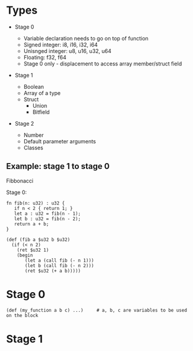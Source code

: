 # Types

* Stage 0
  * Variable declaration needs to go on top of function
  * Signed integer: i8, i16, i32, i64
  * Unisnged integer: u8, u16, u32, u64
  * Floating: f32, f64
  * Stage 0 only - displacement to access array member/struct field

* Stage 1
  * Boolean
  * Array of a type
  * Struct
     * Union
     * Bitfield

* Stage 2
   * Number
   * Default parameter arguments
   * Classes
 
## Example: stage 1 to stage 0

Fibbonacci

Stage 0:
```
fn fib(n: u32) : u32 {
   if n < 2 { return 1; }
   let a : u32 = fib(n - 1);
   let b : u32 = fib(n - 2);
   return a + b;
}
```

```
(def (fib a $u32 b $u32)
  (if (< n 2)
    (ret $u32 1)
    (begin
       (let a (call fib (- n 1)))
       (let b (call fib (- n 2)))
       (ret $u32 (+ a b)))))
```

# Stage 0

```
(def (my_function a b c) ...)     # a, b, c are variables to be used on the block

```

# Stage 1
